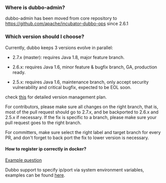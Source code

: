 ### Where is dubbo-admin?

dubbo-admin has been moved from core repository to https://github.com/apache/incubator-dubbo-ops since 2.6.1

### Which version should I choose?

Currently, dubbo keeps 3 versions evolve in parallel:

* 2.7.x (master): requires Java 1.8, major feature branch.

* 2.6.x: requires Java 1.6, minor feature & bugfix branch, GA, production ready.

* 2.5.x: requires Java 1.6, maintenance branch, only accept security vulnerability and critical bugfix, expected to be EOL soon.

check [this](https://github.com/apache/incubator-dubbo/issues/1208) for detailed version management plan.

For contributors, please make sure all changes on the right branch, that is, most of the pull request should go to 2.7.x, and be backported to 2.6.x and 2.5.x if necessary. If the fix is specific to a branch, please make sure your pull request goes to the right branch.

For committers, make sure select the right label and target branch for every PR, and don't forget to back port the fix to lower version is necessary.

####  How to register ip correctly in docker?  

[Example question](https://github.com/alibaba/dubbo/issues/742)  

Dubbo support to specify ip/port via system environment variables, examples can be found [here](https://github.com/dubbo/dubbo-samples/tree/master/dubbo-samples-docker).